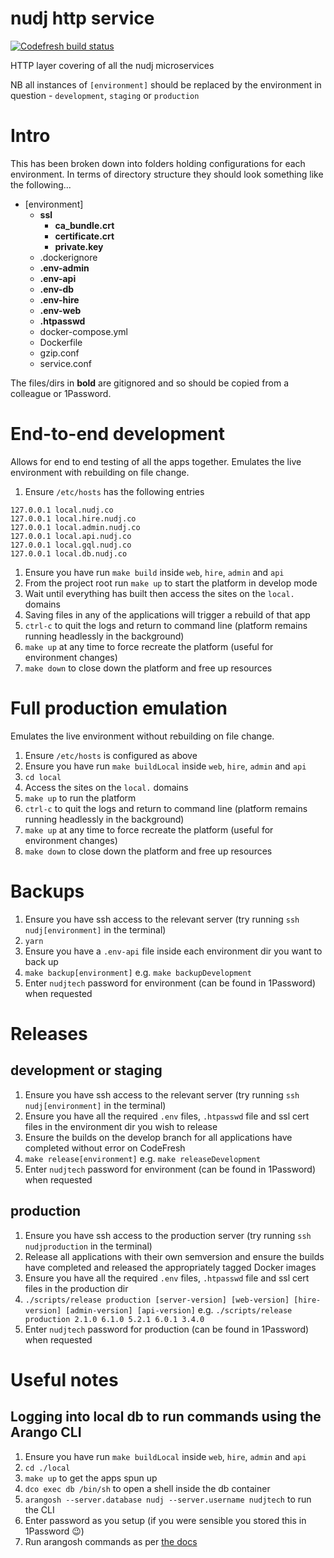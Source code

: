 # nudj http service

[![Codefresh build status]( https://g.codefresh.io/api/badges/build?repoOwner=nudj&repoName=service&branch=master&pipelineName=master&accountName=collingo&key=eyJhbGciOiJIUzI1NiJ9.NThhZDVhYzdhOGU4YWUwMTAwMzQ4MTcz.LswrznCGW0BHHD1jCDCg-EWQm_-4_j0qwWCvUTZcCYA&type=cf-1)]( https://g.codefresh.io/repositories/nudj/service/builds?filter=trigger:build;branch:master;service:58b58053d34d0c0100e573d1~master)

HTTP layer covering of all the nudj microservices

NB all instances of `[environment]` should be replaced by the environment in question - `development`, `staging` or `production`

# Intro

This has been broken down into folders holding configurations for each environment. In terms of directory structure they should look something like the following...

- [environment]
  - **ssl**
    - **ca_bundle.crt**
    - **certificate.crt**
    - **private.key**
  - .dockerignore
  - **.env-admin**
  - **.env-api**
  - **.env-db**
  - **.env-hire**
  - **.env-web**
  - **.htpasswd**
  - docker-compose.yml
  - Dockerfile
  - gzip.conf
  - service.conf

The files/dirs in **bold** are gitignored and so should be copied from a colleague or 1Password.

# End-to-end development

Allows for end to end testing of all the apps together. Emulates the live environment with rebuilding on file change.

1. Ensure `/etc/hosts` has the following entries
  ```
  127.0.0.1 local.nudj.co
  127.0.0.1 local.hire.nudj.co
  127.0.0.1 local.admin.nudj.co
  127.0.0.1 local.api.nudj.co
  127.0.0.1 local.gql.nudj.co
  127.0.0.1 local.db.nudj.co
  ```
1. Ensure you have run `make build` inside `web`, `hire`, `admin` and `api`
1. From the project root run `make up` to start the platform in develop mode
1. Wait until everything has built then access the sites on the `local.` domains
1. Saving files in any of the applications will trigger a rebuild of that app
1. `ctrl-c` to quit the logs and return to command line (platform remains running headlessly in the background)
1. `make up` at any time to force recreate the platform (useful for environment changes)
1. `make down` to close down the platform and free up resources

# Full production emulation

Emulates the live environment without rebuilding on file change.

1. Ensure `/etc/hosts` is configured as above
1. Ensure you have run `make buildLocal` inside `web`, `hire`, `admin` and `api`
1. `cd local`
1. Access the sites on the `local.` domains
1. `make up` to run the platform
1. `ctrl-c` to quit the logs and return to command line (platform remains running headlessly in the background)
1. `make up` at any time to force recreate the platform (useful for environment changes)
1. `make down` to close down the platform and free up resources

# Backups

1. Ensure you have ssh access to the relevant server (try running `ssh nudj[environment]` in the terminal)
1. `yarn`
1. Ensure you have a `.env-api` file inside each environment dir you want to back up
1. `make backup[environment]` e.g. `make backupDevelopment`
1. Enter `nudjtech` password for environment (can be found in 1Password) when requested

# Releases

## development or staging

1. Ensure you have ssh access to the relevant server (try running `ssh nudj[environment]` in the terminal)
1. Ensure you have all the required `.env` files, `.htpasswd` file and ssl cert files in the environment dir you wish to release
1. Ensure the builds on the develop branch for all applications have completed without error on CodeFresh
1. `make release[environment]` e.g. `make releaseDevelopment`
1. Enter `nudjtech` password for environment (can be found in 1Password) when requested

## production

1. Ensure you have ssh access to the production server (try running `ssh nudjproduction` in the terminal)
1. Release all applications with their own semversion and ensure the builds have completed and released the appropriately tagged Docker images
1. Ensure you have all the required `.env` files, `.htpasswd` file and ssl cert files in the production dir
1. `./scripts/release production [server-version] [web-version] [hire-version] [admin-version] [api-version]` e.g. `./scripts/release production 2.1.0 6.1.0 5.2.1 6.0.1 3.4.0`
1. Enter `nudjtech` password for production (can be found in 1Password) when requested

# Useful notes

## Logging into local db to run commands using the Arango CLI

1. Ensure you have run `make buildLocal` inside `web`, `hire`, `admin` and `api`
1. `cd ./local`
1. `make up` to get the apps spun up
1. `dco exec db /bin/sh` to open a shell inside the db container
1. `arangosh --server.database nudj --server.username nudjtech` to run the CLI
1. Enter password as you setup (if you were sensible you stored this in 1Password 😉)
1. Run arangosh commands as per [the docs](https://docs.arangodb.com/2.8/Arangosh/)
